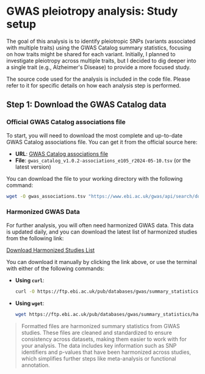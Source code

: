 # GWAS pleiotropy analysis: Study setup

The goal of this analysis is to identify pleiotropic SNPs (variants associated with multiple traits) using the GWAS Catalog summary statistics, 
focusing on how traits might be shared for each variant. Initially, I planned to investigate pleiotropy across multiple traits, but I decided 
to dig deeper into a single trait (e.g., Alzheimer's Disease) to provide a more focused study.

The source code used for the analysis is included in the code file. Please refer to it for specific details on how each analysis step is performed.

## Step 1: Download the GWAS Catalog data

### Official GWAS Catalog associations file

To start, you will need to download the most complete and up-to-date GWAS Catalog associations file. You can get it from the official source here:

* **URL**: [GWAS Catalog associations file](https://www.ebi.ac.uk/gwas/api/search/downloads/alternative)
* **File**: `gwas_catalog_v1.0.2-associations_e105_r2024-05-10.tsv` (or the latest version)

You can download the file to your working directory with the following command:

```bash
wget -O gwas_associations.tsv "https://www.ebi.ac.uk/gwas/api/search/downloads/alternative"
```

### Harmonized GWAS Data

For further analysis, you will often need harmonized GWAS data. This data is updated daily, and you can download the latest list of harmonized studies
from the following link:

[Download Harmonized Studies List](https://ftp.ebi.ac.uk/pub/databases/gwas/summary_statistics/harmonised_list.txt)

You can download it manually by clicking the link above, or use the terminal with either of the following commands:

* **Using `curl`**:

  ```bash
  curl -O https://ftp.ebi.ac.uk/pub/databases/gwas/summary_statistics/harmonised_list.txt
  ```

* **Using `wget`**:

  ```bash
  wget https://ftp.ebi.ac.uk/pub/databases/gwas/summary_statistics/harmonised_list.txt
  ```

> Formatted files are harmonized summary statistics from GWAS studies. These files are cleaned and standardized to ensure consistency across datasets,
> making them easier to work with for your analysis. The data includes key information such as SNP identifiers and p-values that have been harmonized
> across studies, which simplifies further steps like meta-analysis or functional annotation.

